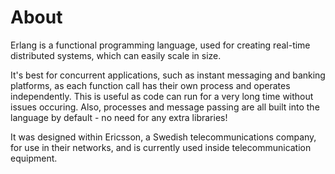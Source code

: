 # About

Erlang is a functional programming language, used for creating  real-time distributed systems, which can easily scale in size. 

It's best for concurrent applications, such as instant messaging and banking platforms, as each function call has their own process and operates independently.
This is useful as code can run for a very long time without issues occuring. 
Also, processes and message passing are all built into the language by default - no need for any extra libraries!

It was designed within Ericsson, a Swedish telecommunications company, for use in their networks, and is currently used inside telecommunication equipment.
